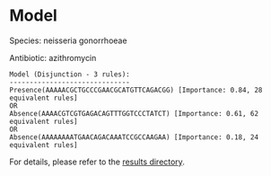 
# Model

Species: neisseria gonorrhoeae

Antibiotic: azithromycin

```
Model (Disjunction - 3 rules):
------------------------------
Presence(AAAAACGCTGCCCGAACGCATGTTCAGACGG) [Importance: 0.84, 28 equivalent rules]
OR
Absence(AAAACGTCGTGAGACAGTTTGGTCCCTATCT) [Importance: 0.61, 62 equivalent rules]
OR
Absence(AAAAAAAATGAACAGACAAATCCGCCAAGAA) [Importance: 0.18, 24 equivalent rules]

```

For details, please refer to the [results directory](../../../../../results/scm_b/neisseria%20gonorrhoeae/azithromycin/repeat_8/).

